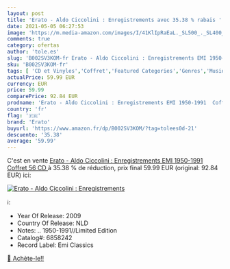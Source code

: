 ```yaml
---
layout: post
title: 'Erato - Aldo Ciccolini : Enregistrements avec 35.38 % rabais '
date: 2021-05-05 06:27:53
image: 'https://m.media-amazon.com/images/I/41KlIpRaEaL._SL500_._SL400_.jpg'
comments: true
category: ofertas
author: 'tole.es'
slug: 'B002SV3KOM-fr Erato - Aldo Ciccolini : Enregistrements EMI 1950-1991...'
sku: 'B002SV3KOM-fr'
tags: [ 'CD et Vinyles','Coffret','Featured Categories','Genres','Musique classique','Musique de chambre','erato', ]
actualPrice: 59.99 EUR
currency: EUR
price: 59.99
comparePrice: 92.84 EUR
prodname: 'Erato - Aldo Ciccolini : Enregistrements EMI 1950-1991  Coffret 56 CD '
country: 'fr'
flag: '🇫🇷'
brand: 'Erato'
buyurl: 'https://www.amazon.fr/dp/B002SV3KOM/?tag=tolees0d-21'
descuento: '35.38'
average: '59.99'
---
```


C'est en vente [Erato - Aldo Ciccolini : Enregistrements EMI 1950-1991  Coffret 56 CD ](https://www.amazon.fr/dp/B002SV3KOM/?tag=tolees0d-21)  à  35.38 % de réduction, prix final  59.99 EUR (original: 92.84 EUR) ici:

[![Erato - Aldo Ciccolini : Enregistrements](https://m.media-amazon.com/images/I/41KlIpRaEaL._SL500_._SL400_.jpg)](https://www.amazon.fr/dp/B002SV3KOM/?tag=tolees0d-21)

ℹ️:

- Year Of Release: 2009
- Country Of Release: NLD
- Notes: .. 1950-1991//Limited Edition
- Catalog#: 6858242
- Record Label: Emi Classics

[🛒 Achète-le!!](https://www.amazon.fr/dp/B002SV3KOM/?tag=tolees0d-21)
